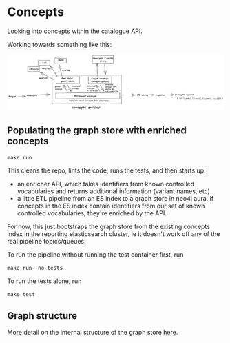 # Concepts

Looking into concepts within the catalogue API.

Working towards something like this:

![](architecture.png)

## Populating the graph store with enriched concepts

```
make run
```

This cleans the repo, lints the code, runs the tests, and then starts up:

- an enricher API, which takes identifiers from known controlled vocabularies and returns additional information (variant names, etc)
- a little ETL pipeline from an ES index to a graph store in neo4j aura. if concepts in the ES index contain identifiers from our set of known controlled vocabularies, they're enriched by the API.

For now, this just bootstraps the graph store from the existing concepts index in the reporting elasticsearch cluster, ie it doesn't work off any of the real pipeline topics/queues.

To run the pipeline without running the test container first, run

```
make run--no-tests
```

To run the tests alone, run

```
make test
```

## Graph structure

More detail on the internal structure of the graph store [here](graph_structure.md).
